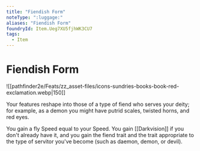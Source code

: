 ```yaml
---
title: "Fiendish Form"
noteType: ":luggage:"
aliases: "Fiendish Form"
foundryId: Item.Ueg7XU5fjhWK3CU7
tags:
  - Item
---
```


# Fiendish Form
![[pathfinder2e/Feats/zz_asset-files/icons-sundries-books-book-red-exclamation.webp|150]]

Your features reshape into those of a type of fiend who serves your deity; for example, as a demon you might have putrid scales, twisted horns, and red eyes.

You gain a fly Speed equal to your Speed. You gain [[Darkvision]] if you don't already have it, and you gain the fiend trait and the trait appropriate to the type of servitor you've become (such as daemon, demon, or devil).
